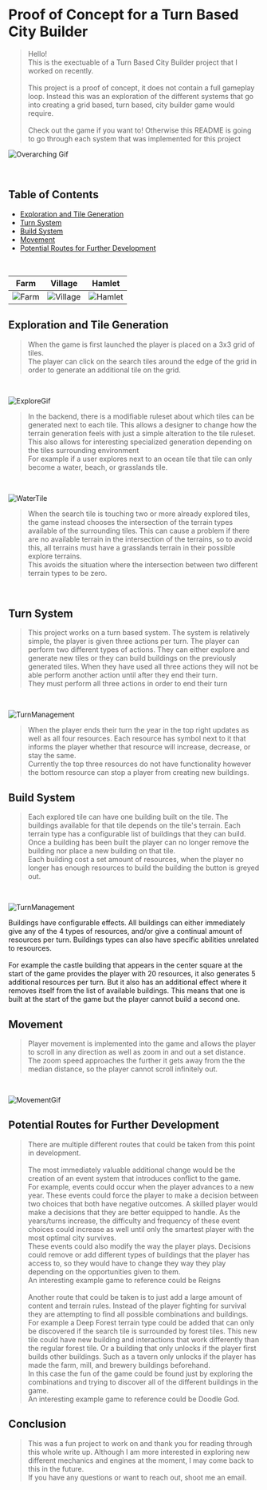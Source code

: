 # Proof of Concept for a Turn Based City Builder
> Hello! <br>
> This is the exectuable of a Turn Based City Builder project that I worked on recently. <br> <br>
> This project is a proof of concept, it does not contain a full gameplay loop. Instead this was an exploration of the different systems that go into creating a grid based, turn based, city builder game would require. <br> <br>
> Check out the game if you want to! Otherwise this README is going to go through each system that was implemented for this project <br>

![Overarching Gif](GithubImages/OverArchingGif.gif)

<br>

## Table of Contents
- [Exploration and Tile Generation](#Exploration-and-Tile-Generation)
- [Turn System](#Turn-System)
- [Build System](#Build-System)
- [Movement](#Movement)
- [Potential Routes for Further Development](#Potential-Routes-for-Further-Development)

<br>

| Farm | Village | Hamlet |
|---|---|---|
| ![Farm](GithubImages/Farm.gif) | ![Village](GithubImages/Village.gif) | ![Hamlet](GithubImages/Hamlet.gif) |

## Exploration and Tile Generation

> When the game is first launched the player is placed on a 3x3 grid of tiles. <br>
> The player can click on the search tiles around the edge of the grid in order to generate an additional tile on the grid.<br> 
<br>

![ExploreGif](GithubImages/ExploreGif.gif)
<br>

> In the backend, there is a modifiable ruleset about which tiles can be generated next to each tile. This allows a designer to change how the terrain generation feels with just a simple alteration to the tile ruleset. This also allows for interesting specialized generation depending on the tiles surrounding environment<br>
> For example if a user explores next to an ocean tile that tile can only become a water, beach, or grasslands tile. <br>

<br>

![WaterTile](GithubImages/WaterTile.gif)
<br>

> When the search tile is touching two or more already explored tiles, the game instead chooses the intersection of the terrain types available of the surrounding tiles. This can cause a problem if there are no available terrain in the intersection of the terrains, so to avoid this, all terrains must have a grasslands terrain in their possible explore terrains. <br>
> This avoids the situation where the intersection between two different terrain types to be zero. 
<br>


## Turn System

> This project works on a turn based system. The system is relatively simple, the player is given three actions per turn. The player can perform two different types of actions. They can either explore and generate new tiles or they can build buildings on the previously generated tiles. When they have used all three actions they will not be able perform another action until after they end their turn.<br>
> They must perform all three actions in order to end their turn <br>
<br>

![TurnManagement](GithubImages/TurnManagement.gif)
<br>
> When the player ends their turn the year in the top right updates as well as all four resources. Each resource has symbol next to it that informs the player whether that resource will increase, decrease, or stay the same. <br>
> Currently the top three resources do not have functionality however the bottom resource can stop a player from creating new buildings.

## Build System

> Each explored tile can have one building built on the tile. The buildings available for that tile depends on the tile's terrain. Each terrain type has a configurable list of buildings that they can build. Once a building has been built the player can no longer remove the building nor place a new building on that tile. <br>
>Each building cost a set amount of resources, when the player no longer has enough resources to build the building the button is greyed out.<br>
<br>

![TurnManagement](GithubImages/BuildSystem.gif)
<br>

Buildings have configurable effects. All buildings can either immediately give any of the 4 types of resources, and/or give a continual amount of resources per turn. Buildings types can also have specific abilities unrelated to resources. <br> 
<br>
For example the castle building that appears in the center square at the start of the game provides the player with 20 resources, it also generates 5 additional resources per turn. But it also has an additional effect where it removes itself from the list of available buildings. This means that one is built at the start of the game but the player cannot build a second one. 
> 
## Movement
> Player movement is implemented into the game and allows the player to scroll in any direction as well as zoom in and out a set distance. The zoom speed approaches the further it gets away from the the median distance, so the player cannot scroll infinitely out.<br>
<br>

![MovementGif](GithubImages/MovementGif.gif)
<br>


## Potential Routes for Further Development

> There are multiple different routes that could be taken from this point in development.<br><br>
> The most immediately valuable additional change would be the creation of an event system that introduces conflict to the game.<br>
> For example, events could occur when the player advances to a new year. These events could force the player to make a decision between two choices that both have negative outcomes. A skilled player would make a decisions that they are better equipped to handle. As the years/turns increase, the difficulty and frequency of these event choices could increase as well until only the smartest player with the most optimal city survives. <br>
> These events could also modify the way the player plays. Decisions could remove or add different types of buildings that the player has access to, so they would have to change they way they play depending on the opportunities given to them. <br>
> An interesting example game to reference could be Reigns
<br> <br>
> Another route that could be taken is to just add a large amount of content and terrain rules. Instead of the player fighting for survival they are attempting to find all possible combinations and buildings. <br>
> For example a Deep Forest terrain type could be added that can only be discovered if the search tile is surrounded by forest tiles. This new tile could have new building and interactions that work differently than the regular forest tile. Or a building that only unlocks if the player first builds other buildings. Such as a tavern only unlocks if the player has made the farm, mill, and brewery buildings beforehand. <br> 
> In this case the fun of the game could be found just by exploring the combinations and trying to discover all of the different buildings in the game. <br>
> An interesting example game to reference could be Doodle God. <br>

## Conclusion

> This was a fun project to work on and thank you for reading through this whole write up. Although I am more interested in exploring new different mechanics and engines at the moment, I may come back to this in the future.<br>
> If you have any questions or want to reach out, shoot me an email. 
